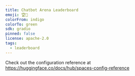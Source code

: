 ```yaml
---
title: Chatbot Arena Leaderboard
emoji: 🏆🤖
colorFrom: indigo
colorTo: green
sdk: gradio
pinned: false
license: apache-2.0
tags:
  - leaderboard
---
```


Check out the configuration reference at https://huggingface.co/docs/hub/spaces-config-reference